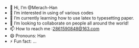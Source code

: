 - 👋 Hi, I’m @Merach-Han
- 👀 I’m interested in using of various codes
- 🌱 I’m currently learning how to use latex to typesetting paper.
- 💞️ I’m looking to collaborate on people all around the world!
- 📫 How to reach me :2861590848@163.com
- 😄 Pronouns: Han
- ⚡ Fun fact: ...

<!---
Merach-Han/Merach-Han is a ✨ special ✨ repository because its `README.md` (this file) appears on your GitHub profile.
You can click the Preview link to take a look at your changes.
--->
